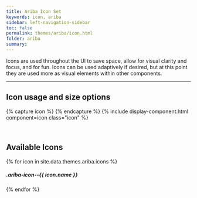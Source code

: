 ```yaml
---
title: Ariba Icon Set
keywords: icon, ariba
sidebar: left-navigation-sidebar
toc: false
permalink: themes/ariba/icon.html
folder: ariba
summary:
---
```


<link rel="stylesheet" type="text/css" href="/css/theme/ariba/fundamental-ui-ariba-icons.css">
  
Icons are used throughout the UI to save space, allow for visual clarity and focus, and for fun. Icons can be used adaptively if desired, but at this point they are used more as visual elements within other components.

<hr>

## Icon usage and size options
{% capture icon %}
<span class="ariba-icon--auction ariba-icon--s"></span>
<span class="ariba-icon--auction"></span>
<span class="ariba-icon--auction ariba-icon--m"></span>
<span class="ariba-icon--auction ariba-icon--l"></span>
<span class="ariba-icon--auction ariba-icon--xl"></span>
{% endcapture %}
{% include display-component.html component=icon class="icon" %}

<br />

## Available Icons
{% for icon in site.data.themes.ariba.icons %}
<div class="demo-icon-wrapper">
  <!-- <span class="sap-icon--{{ icon.name }} ariba-icon--s"></span>
  <span class="ariba-icon--{{ icon.name }}"></span>
  <span class="ariba-icon--{{ icon.name }} ariba-icon--m"></span>
  <span class="ariba-icon--{{ icon.name }} ariba-icon--l"></span> -->
  <span class="ariba-icon--{{ icon.name }} ariba-icon--xl"></span>
  <h5>.ariba-icon--{{ icon.name }}</h5>
</div>
{% endfor %}
